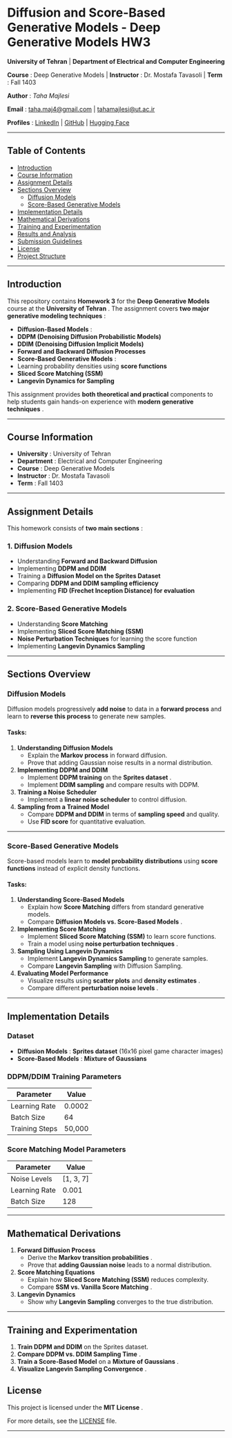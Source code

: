 
# **Diffusion and Score-Based Generative Models - Deep Generative Models HW3**

**University of Tehran** | **Department of Electrical and Computer Engineering**

 **Course** : Deep Generative Models |  **Instructor** : Dr. Mostafa Tavasoli |  **Term** : Fall 1403

 **Author** : *Taha Majlesi*

 **Email** : [taha.maj4@gmail.com](mailto:taha.maj4@gmail.com) | [tahamajlesi@ut.ac.ir](mailto:tahamajlesi@ut.ac.ir)

 **Profiles** : [LinkedIn](https://www.linkedin.com/in/tahamajlesi/) | [GitHub](https://github.com/tahamajs) | [Hugging Face](https://huggingface.co/tahamajs/plamma)

---

## **Table of Contents**

* [Introduction](https://chatgpt.com/c/67b0eae8-c268-8007-9df3-33d28ab21913#introduction)
* [Course Information](https://chatgpt.com/c/67b0eae8-c268-8007-9df3-33d28ab21913#course-information)
* [Assignment Details](https://chatgpt.com/c/67b0eae8-c268-8007-9df3-33d28ab21913#assignment-details)
* [Sections Overview](https://chatgpt.com/c/67b0eae8-c268-8007-9df3-33d28ab21913#sections-overview)
  * [Diffusion Models](https://chatgpt.com/c/67b0eae8-c268-8007-9df3-33d28ab21913#diffusion-models)
  * [Score-Based Generative Models](https://chatgpt.com/c/67b0eae8-c268-8007-9df3-33d28ab21913#score-based-generative-models)
* [Implementation Details](https://chatgpt.com/c/67b0eae8-c268-8007-9df3-33d28ab21913#implementation-details)
* [Mathematical Derivations](https://chatgpt.com/c/67b0eae8-c268-8007-9df3-33d28ab21913#mathematical-derivations)
* [Training and Experimentation](https://chatgpt.com/c/67b0eae8-c268-8007-9df3-33d28ab21913#training-and-experimentation)
* [Results and Analysis](https://chatgpt.com/c/67b0eae8-c268-8007-9df3-33d28ab21913#results-and-analysis)
* [Submission Guidelines](https://chatgpt.com/c/67b0eae8-c268-8007-9df3-33d28ab21913#submission-guidelines)
* [License](https://chatgpt.com/c/67b0eae8-c268-8007-9df3-33d28ab21913#license)
* [Project Structure](https://chatgpt.com/c/67b0eae8-c268-8007-9df3-33d28ab21913#project-structure)

---

## **Introduction**

This repository contains **Homework 3** for the **Deep Generative Models** course at the  **University of Tehran** . The assignment covers  **two major generative modeling techniques** :

* **Diffusion-Based Models** :
* **DDPM (Denoising Diffusion Probabilistic Models)**
* **DDIM (Denoising Diffusion Implicit Models)**
* **Forward and Backward Diffusion Processes**
* **Score-Based Generative Models** :
* Learning probability densities using **score functions**
* **Sliced Score Matching (SSM)**
* **Langevin Dynamics for Sampling**

This assignment provides **both theoretical and practical** components to help students gain hands-on experience with  **modern generative techniques** .

---

## **Course Information**

* **University** : University of Tehran
* **Department** : Electrical and Computer Engineering
* **Course** : Deep Generative Models
* **Instructor** : Dr. Mostafa Tavasoli
* **Term** : Fall 1403

---

## **Assignment Details**

This homework consists of  **two main sections** :

### **1. Diffusion Models**

* Understanding **Forward and Backward Diffusion**
* Implementing **DDPM and DDIM**
* Training a **Diffusion Model on the Sprites Dataset**
* Comparing **DDPM and DDIM sampling efficiency**
* Implementing **FID (Frechet Inception Distance) for evaluation**

### **2. Score-Based Generative Models**

* Understanding **Score Matching**
* Implementing **Sliced Score Matching (SSM)**
* **Noise Perturbation Techniques** for learning the score function
* Implementing **Langevin Dynamics Sampling**

---

## **Sections Overview**

### **Diffusion Models**

Diffusion models progressively **add noise** to data in a **forward process** and learn to **reverse this process** to generate new samples.

#### **Tasks:**

1. **Understanding Diffusion Models**
   * Explain the **Markov process** in forward diffusion.
   * Prove that adding Gaussian noise results in a normal distribution.
2. **Implementing DDPM and DDIM**
   * Implement **DDPM training** on the  **Sprites dataset** .
   * Implement **DDIM sampling** and compare results with DDPM.
3. **Training a Noise Scheduler**
   * Implement a **linear noise scheduler** to control diffusion.
4. **Sampling from a Trained Model**
   * Compare **DDPM and DDIM** in terms of **sampling speed** and quality.
   * Use **FID score** for quantitative evaluation.

---

### **Score-Based Generative Models**

Score-based models learn to **model probability distributions** using **score functions** instead of explicit density functions.

#### **Tasks:**

1. **Understanding Score-Based Models**
   * Explain how **Score Matching** differs from standard generative models.
   * Compare  **Diffusion Models vs. Score-Based Models** .
2. **Implementing Score Matching**
   * Implement **Sliced Score Matching (SSM)** to learn score functions.
   * Train a model using  **noise perturbation techniques** .
3. **Sampling Using Langevin Dynamics**
   * Implement **Langevin Dynamics Sampling** to generate samples.
   * Compare **Langevin Sampling** with Diffusion Sampling.
4. **Evaluating Model Performance**
   * Visualize results using **scatter plots** and  **density estimates** .
   * Compare different  **perturbation noise levels** .

---

## **Implementation Details**

### **Dataset**

* **Diffusion Models** : **Sprites dataset** (16x16 pixel game character images)
* **Score-Based Models** : **Mixture of Gaussians**

### **DDPM/DDIM Training Parameters**

| Parameter      | Value  |
| -------------- | ------ |
| Learning Rate  | 0.0002 |
| Batch Size     | 64     |
| Training Steps | 50,000 |

### **Score Matching Model Parameters**

| Parameter     | Value     |
| ------------- | --------- |
| Noise Levels  | [1, 3, 7] |
| Learning Rate | 0.001     |
| Batch Size    | 128       |

---

## **Mathematical Derivations**

1. **Forward Diffusion Process**
   * Derive the  **Markov transition probabilities** .
   * Prove that **adding Gaussian noise** leads to a normal distribution.
2. **Score Matching Equations**
   * Explain how **Sliced Score Matching (SSM)** reduces complexity.
   * Compare  **SSM vs. Vanilla Score Matching** .
3. **Langevin Dynamics**
   * Show why **Langevin Sampling** converges to the true distribution.

---

## **Training and Experimentation**

1. **Train DDPM and DDIM** on the Sprites dataset.
2. **Compare DDPM vs. DDIM Sampling Time** .
3. **Train a Score-Based Model** on a  **Mixture of Gaussians** .
4. **Visualize Langevin Sampling Convergence** .

## **License**

This project is licensed under the  **MIT License** .

For more details, see the [LICENSE](https://chatgpt.com/c/LICENSE) file.

---
